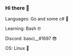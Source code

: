 ### Hi there 👋


 Languages: Go and some c# 🦆

 Learning: Bash 🤓
 
 Discord: basci__#1697 😎
 
 OS: Linux 🐧

